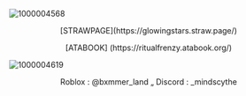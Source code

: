 ![1000004568](https://github.com/user-attachments/assets/fa026def-edde-438a-ba93-a4709ecc7edd)





<p align="center">
[STRAWPAGE](https://glowingstars.straw.page/)
</p>
<p align="center">
[ATABOOK] (https://ritualfrenzy.atabook.org/)
</p>

![1000004619](https://github.com/user-attachments/assets/30b09b79-223f-49f9-b932-13222a29053d)
<p align="center">
Roblox : @bxmmer_land „ Discord : _mindscythe
</p>
